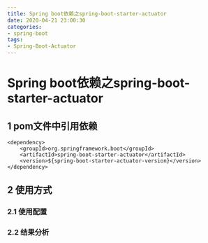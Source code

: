 ```yaml
---
title: Spring boot依赖之spring-boot-starter-actuator
date: 2020-04-21 23:00:30
categories: 
- spring-boot
tags:
- Spring-Boot-Actuator
---
```


# Spring boot依赖之spring-boot-starter-actuator


## 1 pom文件中引用依赖

```
<dependency>
    <groupId>org.springframework.boot</groupId>
    <artifactId>spring-boot-starter-actuator</artifactId>
    <version>${spring-boot-starter-actuator-version}</version>
</dependency>
```


## 2 使用方式

### 2.1 使用配置

### 2.2 结果分析